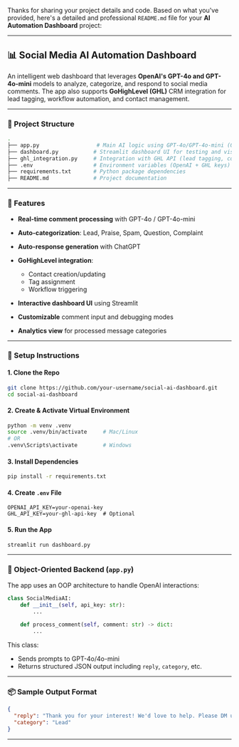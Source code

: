 Thanks for sharing your project details and code. Based on what you've provided, here's a detailed and professional `README.md` file for your **AI Automation Dashboard** project:

---

## 📊 Social Media AI Automation Dashboard

An intelligent web dashboard that leverages **OpenAI's GPT-4o and GPT-4o-mini** models to analyze, categorize, and respond to social media comments. The app also supports **GoHighLevel (GHL)** CRM integration for lead tagging, workflow automation, and contact management.

---

### 🔧 Project Structure

```bash
.
├── app.py                  # Main AI logic using GPT-4o/GPT-4o-mini (OOP structure)
├── dashboard.py           # Streamlit dashboard UI for testing and visualization
├── ghl_integration.py     # Integration with GHL API (lead tagging, contact sync)
├── .env                   # Environment variables (OpenAI + GHL keys)
├── requirements.txt       # Python package dependencies
├── README.md              # Project documentation
```

---

### 🧠 Features

* **Real-time comment processing** with GPT-4o / GPT-4o-mini
* **Auto-categorization**: Lead, Praise, Spam, Question, Complaint
* **Auto-response generation** with ChatGPT
* **GoHighLevel integration**:

  * Contact creation/updating
  * Tag assignment
  * Workflow triggering
* **Interactive dashboard UI** using Streamlit
* **Customizable** comment input and debugging modes
* **Analytics view** for processed message categories

---

### 🚀 Setup Instructions

#### 1. Clone the Repo

```bash
git clone https://github.com/your-username/social-ai-dashboard.git
cd social-ai-dashboard
```

#### 2. Create & Activate Virtual Environment

```bash
python -m venv .venv
source .venv/bin/activate     # Mac/Linux
# OR
.venv\Scripts\activate        # Windows
```

#### 3. Install Dependencies

```bash
pip install -r requirements.txt
```

#### 4. Create `.env` File

```env
OPENAI_API_KEY=your-openai-key
GHL_API_KEY=your-ghl-api-key  # Optional
```

#### 5. Run the App

```bash
streamlit run dashboard.py
```

---

### 🧱 Object-Oriented Backend (`app.py`)

The app uses an OOP architecture to handle OpenAI interactions:

```python
class SocialMediaAI:
    def __init__(self, api_key: str):
        ...
    
    def process_comment(self, comment: str) -> dict:
        ...
```

This class:

* Sends prompts to GPT-4o/4o-mini
* Returns structured JSON output including `reply`, `category`, etc.

---

### 📦 Sample Output Format

```json
{
  "reply": "Thank you for your interest! We'd love to help. Please DM us!",
  "category": "Lead"
}
```

---


